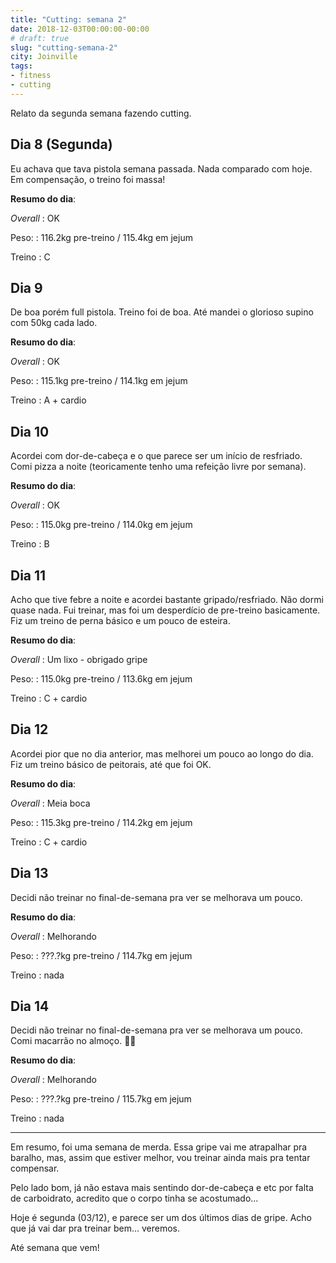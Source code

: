 ```yaml
---
title: "Cutting: semana 2"
date: 2018-12-03T00:00:00-00:00
# draft: true
slug: "cutting-semana-2"
city: Joinville
tags:
- fitness
- cutting
---
```


Relato da segunda semana fazendo cutting.

<!--more-->

## Dia 8 (Segunda)
Eu achava que tava pistola semana passada. Nada comparado com hoje.
Em compensação, o treino foi massa!

**Resumo do dia**:

_Overall_
: OK

Peso:
: 116.2kg pre-treino / 115.4kg em jejum

Treino
: C

## Dia 9
De boa porém full pistola.
Treino foi de boa. Até mandei o glorioso supino com 50kg cada lado.

**Resumo do dia**:

_Overall_
: OK

Peso:
: 115.1kg pre-treino / 114.1kg em jejum

Treino
: A + cardio

## Dia 10
Acordei com dor-de-cabeça e o que parece ser um início de resfriado.
Comi pizza a noite (teoricamente tenho uma refeição livre por semana).

**Resumo do dia**:

_Overall_
: OK

Peso:
: 115.0kg pre-treino / 114.0kg em jejum

Treino
: B

## Dia 11
Acho que tive febre a noite e acordei bastante gripado/resfriado.
Não dormi quase nada.
Fui treinar, mas foi um desperdício de pre-treino basicamente.
Fiz um treino de perna básico e um pouco de esteira.

**Resumo do dia**:

_Overall_
: Um lixo - obrigado gripe

Peso:
: 115.0kg pre-treino / 113.6kg em jejum

Treino
: C + cardio

## Dia 12
Acordei pior que no dia anterior, mas melhorei um pouco ao longo do dia.
Fiz um treino básico de peitorais, até que foi OK.

**Resumo do dia**:

_Overall_
: Meia boca

Peso:
: 115.3kg pre-treino / 114.2kg em jejum

Treino
: C + cardio

## Dia 13
Decidi não treinar no final-de-semana pra ver se melhorava um pouco.

**Resumo do dia**:

_Overall_
: Melhorando

Peso:
: ???.?kg pre-treino / 114.7kg em jejum

Treino
:  nada

## Dia 14
Decidi não treinar no final-de-semana pra ver se melhorava um pouco.
Comi macarrão no almoço. 🤷‍♂️

**Resumo do dia**:

_Overall_
: Melhorando

Peso:
: ???.?kg pre-treino / 115.7kg em jejum

Treino
:  nada

---

Em resumo, foi uma semana de merda. Essa gripe vai me atrapalhar pra baralho,
mas, assim que estiver melhor, vou treinar ainda mais pra tentar compensar.

Pelo lado bom, já não estava mais sentindo dor-de-cabeça e etc por falta de
carboidrato, acredito que o corpo tinha se acostumado...

Hoje é segunda (03/12), e parece ser um dos últimos dias de gripe. Acho que
já vai dar pra treinar bem... veremos.

Até semana que vem!
